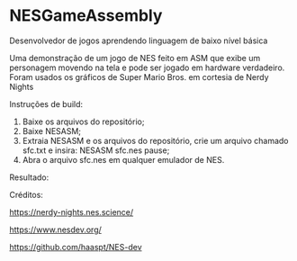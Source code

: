 # NESGameAssembly
Desenvolvedor de jogos aprendendo linguagem de baixo nível básica 

Uma demonstração de um jogo de NES feito em ASM que exibe um personagem movendo na tela e pode ser jogado em hardware verdadeiro. Foram usados os gráficos de Super Mario Bros. em cortesia de Nerdy Nights

Instruções de build:
  1. Baixe os arquivos do repositório;
  2. Baixe NESASM;
  3. Extraia NESASM e os arquivos do repositório, crie um arquivo chamado sfc.txt e insira: NESASM sfc.nes pause;
  4. Abra o arquivo sfc.nes em qualquer emulador de NES.

Resultado:

Créditos:

https://nerdy-nights.nes.science/

https://www.nesdev.org/

https://github.com/haaspt/NES-dev
